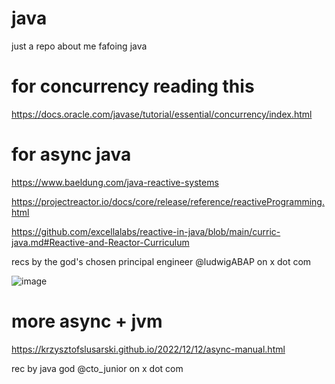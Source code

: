# java
just a repo about me fafoing java

# for concurrency reading this
https://docs.oracle.com/javase/tutorial/essential/concurrency/index.html

# for async java
https://www.baeldung.com/java-reactive-systems

https://projectreactor.io/docs/core/release/reference/reactiveProgramming.html

https://github.com/excellalabs/reactive-in-java/blob/main/curric-java.md#Reactive-and-Reactor-Curriculum

recs by the god's chosen principal engineer @ludwigABAP on x dot com

![image](https://github.com/user-attachments/assets/2ac5b75e-b0e2-4af3-8bfa-48544bda5535)

# more async + jvm

https://krzysztofslusarski.github.io/2022/12/12/async-manual.html

rec by java god @cto_junior on x dot com
